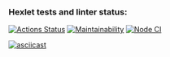 ### Hexlet tests and linter status:
[![Actions Status](https://github.com/onceup/frontend-project-lvl1/workflows/hexlet-check/badge.svg)](https://github.com/onceup/frontend-project-lvl1/actions)
[![Maintainability](https://api.codeclimate.com/v1/badges/a99a88d28ad37a79dbf6/maintainability)](https://codeclimate.com/github/codeclimate/codeclimate/maintainability)
[![Node CI](https://github.com/onceup/frontend-project-lvl1/workflows/CI/badge.svg)](https://github.com/onceup/frontend-project-lvl1/actions)

[![asciicast](https://asciinema.org/a/BWfuuVT5RFMnmCzuva3oJz4PO.svg)](https://asciinema.org/a/BWfuuVT5RFMnmCzuva3oJz4PO)
